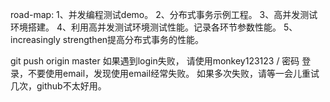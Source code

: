 road-map:
1、并发编程测试demo。
2、分布式事务示例工程。
3、高并发测试环境搭建。
4、利用高并发测试环境测试性能。记录各环节参数性能。
5、increasingly strengthen提高分布式事务的性能。

git push origin master 如果遇到login失败，
请使用monkey123123 / 密码 登录，不要使用email，发现使用email经常失败。
如果多次失败，请等一会儿重试几次，github不太好用。